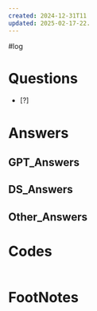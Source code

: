 ```yaml
---
created: 2024-12-31T11
updated: 2025-02-17-22.
---
```

#log 

# Questions

- [?] 


# Answers

## GPT_Answers


## DS_Answers


## Other_Answers


# Codes

```python

```



# FootNotes